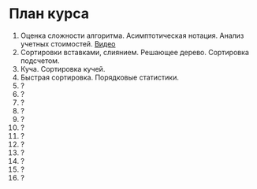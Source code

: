 # План курса

1. Оценка сложности алгоритма. Асимптотическая нотация. Анализ учетных стоимостей. [Видео](https://youtu.be/LKBMrXVFQHo)
2. Сортировки вставками, слиянием. Решающее дерево. Сортировка подсчетом.
3. Куча. Сортировка кучей.
4. Быстрая сортировка. Порядковые статистики.
5. ?
6. ?
7. ?
8. ?
9. ?
10. ?
11. ?
12. ?
13. ?
14. ?
15. ?
16. ?
